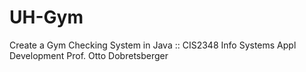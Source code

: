 # UH-Gym
Create a Gym Checking System in Java :: CIS2348 Info Systems Appl Development Prof. Otto Dobretsberger
